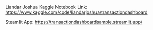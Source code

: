 Liandar Joshua
Kaggle Notebook Link: https://www.kaggle.com/code/liandarjoshua/transactiondashboard

Steamlit App: https://transactiondashboardsample.streamlit.app/
